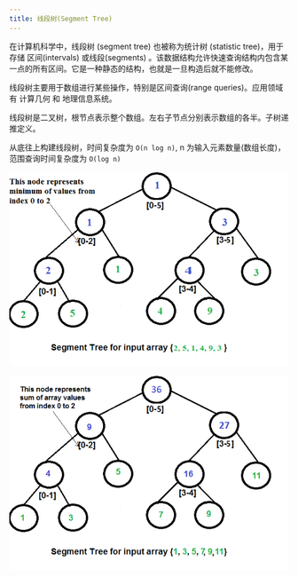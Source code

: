 ```yaml
---
title: 线段树(Segment Tree)
---
```


在计算机科学中，线段树 (segment tree) 也被称为统计树 (statistic tree)，用于存储 区间(intervals) 或线段(segments) 。该数据结构允许快速查询结构内包含某一点的所有区间。它是一种静态的结构，也就是一旦构造后就不能修改。

线段树主要用于数组进行某些操作，特别是区间查询(range queries)。应用领域有 计算几何 和 地理信息系统。

线段树是二叉树，根节点表示整个数组。左右子节点分别表示数组的各半。子树递推定义。

从底往上构建线段树，时间复杂度为 `O(n log n)`, n 为输入元素数量(数组长度)，范围查询时间复杂度为 `O(log n)`

![segment-tree-minimum](../../assets/images/segment-tree-minimun.png)

![segment-tree-minimum](../../assets/images/segment-tree-sum.png)
